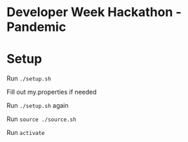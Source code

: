 # Developer Week Hackathon - Pandemic

# Setup
Run `./setup.sh`

Fill out my.properties if needed

Run `./setup.sh` again

Run `source ./source.sh`

Run `activate`
